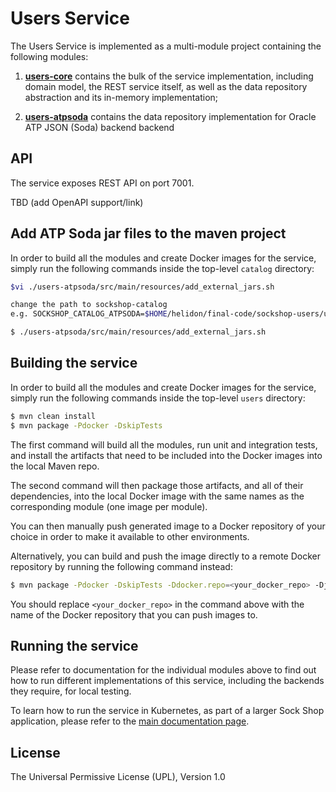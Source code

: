 # Users Service 

The Users Service is implemented as a multi-module project containing the following modules:

1. **[users-core](./users-core)** contains the bulk of the service implementation, including
domain model, the REST service itself, as well as the data repository abstraction and its 
in-memory implementation;

2. **[users-atpsoda](./users-atpsoda)** contains the data repository implementation for 
Oracle ATP JSON (Soda) backend backend


## API

The service exposes REST API on port 7001. 

TBD (add OpenAPI support/link)

## Add ATP Soda jar files to the maven project

In order to build all the modules and create Docker images for the service, simply run the 
following commands inside the top-level `catalog` directory:

```bash
$vi ./users-atpsoda/src/main/resources/add_external_jars.sh

change the path to sockshop-catalog 
e.g. SOCKSHOP_CATALOG_ATPSODA=$HOME/helidon/final-code/sockshop-users/users-atpsoda

$ ./users-atpsoda/src/main/resources/add_external_jars.sh

``` 


## Building the service

In order to build all the modules and create Docker images for the service, simply run the 
following commands inside the top-level `users` directory:

```bash
$ mvn clean install
$ mvn package -Pdocker -DskipTests
``` 

The first command will build all the modules, run unit and integration tests, and install the
artifacts that need to be included into the Docker images into the local Maven repo.

The second command will then package those artifacts, and all of their dependencies, into
the local Docker image with the same names as the corresponding module (one image per module).

You can then manually push generated image to a Docker repository of your choice in order
to make it available to other environments.

Alternatively, you can build and push the image directly to a remote Docker repository by
running the following command instead:

```bash
$ mvn package -Pdocker -DskipTests -Ddocker.repo=<your_docker_repo> -Djib.goal=build
```

You should replace `<your_docker_repo>` in the command above with the name of the 
Docker repository that you can push images to.

## Running the service

Please refer to documentation for the individual modules above to find out how to run
different implementations of this service, including the backends they require, for local
testing.

To learn how to run the service in Kubernetes, as part of a larger Sock Shop application,
please refer to the [main documentation page](../sockshop/README.md).

## License

The Universal Permissive License (UPL), Version 1.0
